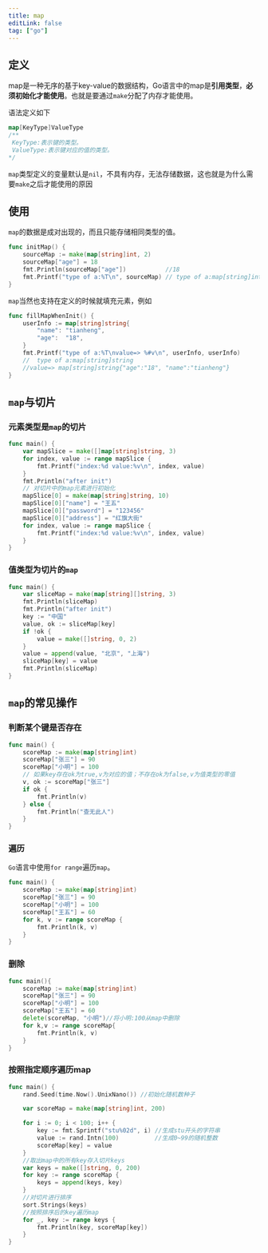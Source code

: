 ```yaml
---
title: map
editLink: false
tag: ["go"]
---
```


## 定义

map是一种无序的基于key-value的数据结构，Go语言中的map是**引用类型**，**必须初始化才能使用**。也就是要通过`make`分配了内存才能使用。

语法定义如下

```go
map[KeyType]ValueType
/**
 KeyType:表示键的类型。
 ValueType:表示键对应的值的类型。
*/
```

`map`类型定义的变量默认是`nil`，不具有内存，无法存储数据，这也就是为什么需要`make`之后才能使用的原因

## 使用

`map`的数据是成对出现的，而且只能存储相同类型的值。

```go
func initMap() {
	sourceMap := make(map[string]int, 2)
	sourceMap["age"] = 18
	fmt.Println(sourceMap["age"])           //18
	fmt.Printf("type of a:%T\n", sourceMap) // type of a:map[string]int
}
```

`map`当然也支持在定义的时候就填充元素，例如

```go
func fillMapWhenInit() {
	userInfo := map[string]string{
		"name": "tianheng",
		"age":  "18",
	}
	fmt.Printf("type of a:%T\nvalue=> %#v\n", userInfo, userInfo)
	//  type of a:map[string]string
	//value=> map[string]string{"age":"18", "name":"tianheng"}
}
```

## `map`与切片

### 元素类型是`map`的切片

```go
func main() {
    var mapSlice = make([]map[string]string, 3)
    for index, value := range mapSlice {
        fmt.Printf("index:%d value:%v\n", index, value)
    }
    fmt.Println("after init")
    // 对切片中的map元素进行初始化
    mapSlice[0] = make(map[string]string, 10)
    mapSlice[0]["name"] = "王五"
    mapSlice[0]["password"] = "123456"
    mapSlice[0]["address"] = "红旗大街"
    for index, value := range mapSlice {
        fmt.Printf("index:%d value:%v\n", index, value)
    }
}
```

### 值类型为切片的`map`

```go
func main() {
    var sliceMap = make(map[string][]string, 3)
    fmt.Println(sliceMap)
    fmt.Println("after init")
    key := "中国"
    value, ok := sliceMap[key]
    if !ok {
        value = make([]string, 0, 2)
    }
    value = append(value, "北京", "上海")
    sliceMap[key] = value
    fmt.Println(sliceMap)
}
```

## `map`的常见操作

### 判断某个键是否存在

```go
func main() {
    scoreMap := make(map[string]int)
    scoreMap["张三"] = 90
    scoreMap["小明"] = 100
    // 如果key存在ok为true,v为对应的值；不存在ok为false,v为值类型的零值
    v, ok := scoreMap["张三"]
    if ok {
        fmt.Println(v)
    } else {
        fmt.Println("查无此人")
    }
}
```

### 遍历

`Go`语言中使用`for range`遍历`map`。

```go
func main() {
    scoreMap := make(map[string]int)
    scoreMap["张三"] = 90
    scoreMap["小明"] = 100
    scoreMap["王五"] = 60
    for k, v := range scoreMap {
        fmt.Println(k, v)
    }
}
```

### 删除

```go
func main(){
    scoreMap := make(map[string]int)
    scoreMap["张三"] = 90
    scoreMap["小明"] = 100
    scoreMap["王五"] = 60
    delete(scoreMap, "小明")//将小明:100从map中删除
    for k,v := range scoreMap{
        fmt.Println(k, v)
    }
}
```

### 按照指定顺序遍历map

```go
func main() {
    rand.Seed(time.Now().UnixNano()) //初始化随机数种子

    var scoreMap = make(map[string]int, 200)

    for i := 0; i < 100; i++ {
        key := fmt.Sprintf("stu%02d", i) //生成stu开头的字符串
        value := rand.Intn(100)          //生成0~99的随机整数
        scoreMap[key] = value
    }
    //取出map中的所有key存入切片keys
    var keys = make([]string, 0, 200)
    for key := range scoreMap {
        keys = append(keys, key)
    }
    //对切片进行排序
    sort.Strings(keys)
    //按照排序后的key遍历map
    for _, key := range keys {
        fmt.Println(key, scoreMap[key])
    }
}
```

